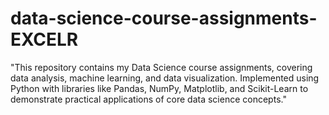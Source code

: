 # data-science-course-assignments-EXCELR
 "This repository contains my Data Science course assignments, covering data analysis, machine learning, and data visualization. Implemented using Python with libraries like Pandas, NumPy, Matplotlib, and Scikit-Learn to demonstrate practical applications of core data science concepts."
